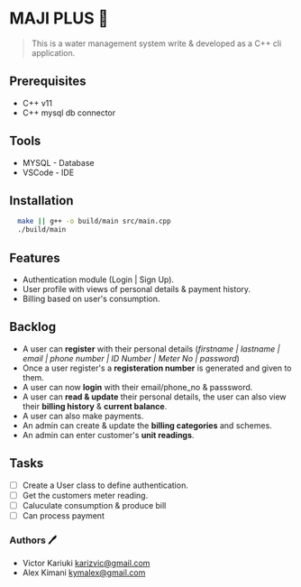 # MAJI PLUS 🛀

> This is a water management system write & developed as a C++ cli application.

## Prerequisites

- C++ v11
- C++ mysql db connector

## Tools

- MYSQL - Database
- VSCode - IDE

## Installation

```bash
  make || g++ -o build/main src/main.cpp
  ./build/main
```

## Features

- Authentication module (Login | Sign Up).
- User profile with views of personal details & payment history.
- Billing based on user's consumption.

## Backlog

- A user can **register** with their personal details (*firstname | lastname | email | phone number | ID Number | Meter No | password*)
- Once a user register's a **registeration number** is generated and given to them.
- A user can now **login** with their email/phone_no & passsword.
- A user can **read & update** their personal details, the user can also view their **billing history** & **current balance**.
- A user can also make payments.
- An admin can create & update the **billing categories** and schemes.
- An admin can enter customer's **unit readings**.

## Tasks

- [ ] Create a User class to define authentication.
- [ ] Get the customers meter reading.
- [ ] Caluculate consumption & produce bill
- [ ] Can process payment

### Authors 🖊

- Victor Kariuki <karizvic@gmail.com>
- Alex Kimani <kymalex@gmail.com>
